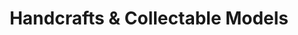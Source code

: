 ---
title: "Handcrafts & Collectable Models"
url: /ballarat/handcrafts-und-collectable-models/
shop: Spielzeug
---